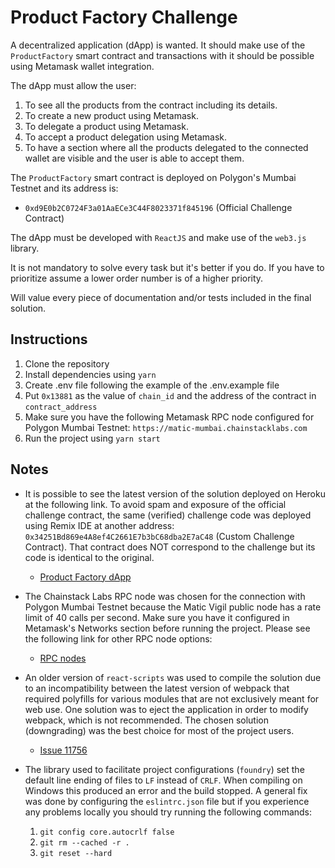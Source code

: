 # Product Factory Challenge

A decentralized application (dApp) is wanted. It should make use of the `ProductFactory` smart contract and transactions with it should be possible using Metamask wallet integration.

The dApp must allow the user:

1. To see all the products from the contract including its details.
2. To create a new product using Metamask.
3. To delegate a product using Metamask.
4. To accept a product delegation using Metamask.
5. To have a section where all the products delegated to the connected wallet are visible and the user is able to accept them.

The `ProductFactory` smart contract is deployed on Polygon's Mumbai Testnet and its address is:

  - `0xd9E0b2C0724F3a01AaECe3C44F8023371f845196` (Official Challenge Contract)

The dApp must be developed with `ReactJS` and make use of the `web3.js` library.

It is not mandatory to solve every task but it's better if you do. If you have to prioritize assume a lower order number is of a higher priority.

Will value every piece of documentation and/or tests included in the final solution.

## Instructions

1. Clone the repository
2. Install dependencies using `yarn`
3. Create .env file following the example of the .env.example file
4. Put `0x13881` as the value of `chain_id` and the address of the contract in `contract_address`
5. Make sure you have the following Metamask RPC node configured for Polygon Mumbai Testnet: `https://matic-mumbai.chainstacklabs.com`
6. Run the project using `yarn start`

## Notes

- It is possible to see the latest version of the solution deployed on Heroku at the following link. To avoid spam and exposure of the official challenge contract, the same (verified) challenge code was deployed using Remix IDE at another address: `0x34251Bd869e4A8ef4C2661E7b3bC68dba2E7aC48` (Custom Challenge Contract). That contract  does NOT correspond to the challenge but its code is identical to the original.

  - [Product Factory dApp](https://product-factory.herokuapp.com/)

- The Chainstack Labs RPC node was chosen for the connection with Polygon Mumbai Testnet because the Matic Vigil public node has a rate limit of 40 calls per second. Make sure you have it configured in Metamask's Networks section before running the project. Please see the following link for other RPC node options:

  - [RPC nodes](https://docs.superfluid.finance/superfluid/protocol-developers/networks/polygon-network-matic)

- An older version of `react-scripts` was used to compile the solution due to an incompatibility between the latest version of webpack that required polyfills for various modules that are not exclusively meant for web use. One solution was to eject the application in order to modify webpack, which is not recommended. The chosen solution (downgrading) was the best choice for most of the project users.

  - [Issue 11756](https://github.com/facebook/create-react-app/issues/11756)

- The library used to facilitate project configurations (`foundry`) set the default line ending of files to `LF` instead of `CRLF`. When compiling on Windows this produced an error and the build stopped. A general fix was done by configuring the `eslintrc.json` file but if you experience any problems locally you should try running the following commands:

  1. `git config core.autocrlf false`
  2. `git rm --cached -r .`
  3. `git reset --hard`